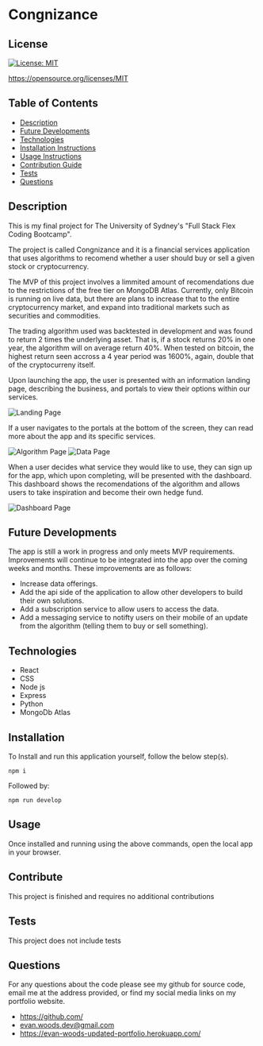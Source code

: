 # Congnizance


## License

[![License: MIT](https://img.shields.io/badge/License-MIT-yellow.svg)](https://opensource.org/licenses/MIT)

https://opensource.org/licenses/MIT



## Table of Contents
* [Description](#description) 
* [Future Developments](#futuredevelopments)
* [Technologies](#technologies)
* [Installation Instructions](#installation)
* [Usage Instructions](#usage)
* [Contribution Guide](#contribute)
* [Tests](#tests)
* [Questions](#questions)


## Description
This is my final project for The University of Sydney's "Full Stack Flex Coding Bootcamp". 

The project is called Congnizance and it is a financial services application that uses algorithms to recomend whether a user should buy or sell a given stock or cryptocurrency.

The MVP of this project involves a limmited amount of recomendations due to the restrictions of the free tier on MongoDB Atlas. Currently, only Bitcoin is running on live data, but there are plans to increase that to the entire cryptocurrency market, and expand into traditional markets such as securities and commodities.

The trading algorithm used was backtested in development and was found to return 2 times the underlying asset. That is, if a stock returns 20% in one year, the algorithm will on average return 40%. When tested on bitcoin, the highest return seen accross a 4 year period was 1600%, again, double that of the cryptocurreny itself.

Upon launching the app, the user is presented with an information landing page, describing the business, and portals to view their options within our services.

![Landing Page](./Assets/landing-new.png)


If a user navigates to the portals at the bottom of the screen, they can read more about the app and its specific services.

![Algorithm Page](./Assets/algo.png) ![Data Page](./Assets/data.png)

When a user decides what service they would like to use, they can sign up for the app, which upon completing, will be presented with the dashboard. This dashboard shows the recomendations of the algorithm and allows users to take inspiration and become their own hedge fund.


![Dashboard Page](./Assets/dashboard.png)


## Future Developments
The app is still a work in progress and only meets MVP requirements. Improvements will continue to be integrated into the app over the coming weeks and months. These improvements are as follows:
* Increase data offerings.
* Add the api side of the application to allow other developers to build their own solutions.
* Add a subscription service to allow users to access the data.
* Add a messaging service to notifty users on their mobile of an update from the algorithm (telling them to buy or sell something).

## Technologies
* React
* CSS
* Node js
* Express
* Python
* MongoDb Atlas


## Installation
To Install and run this application yourself, follow the below step(s).

```
npm i
```
Followed by:
```
npm run develop
```


## Usage
Once installed and running using the above commands, open the local app in your browser.


## Contribute
This project is finished and requires no additional contributions


## Tests
This project does not include tests


## Questions
For any questions about the code please see my github for source code, email me at the address provided, or find my social media links on my portfolio website. 
* https://github.com/
* evan.woods.dev@gmail.com
* https://evan-woods-updated-portfolio.herokuapp.com/